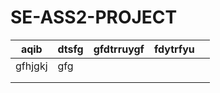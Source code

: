 # SE-ASS2-PROJECT

| aqib  | dtsfg  | gfdtrruygf   | fdytrfyu   |   |
|---|---|---|---|---|
| gfhjgkj  |gfg  |   |   |   |
|   |   |   |   |   |
|   |   |   |   |   |
